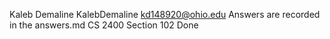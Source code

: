 Kaleb Demaline KalebDemaline
kd148920@ohio.edu
Answers are recorded in the answers.md
CS 2400 Section 102
Done

